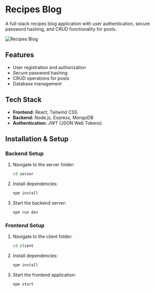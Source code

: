 # Recipes Blog

A full-stack recipes blog application with user authentication, secure password hashing, and CRUD functionality for posts.

![Recipes Blog](./client/public/image.png)

## Features
- User registration and authorization
- Secure password hashing
- CRUD operations for posts
- Database management

## Tech Stack
- **Frontend:** React, Tailwind CSS
- **Backend:** Node.js, Express, MongoDB
- **Authentication:** JWT (JSON Web Tokens)

## Installation & Setup

### Backend Setup
1. Navigate to the server folder:
   ```sh
   cd server
   ```
2. Install dependencies:
   ```sh
   npm install
   ```
3. Start the backend server:
   ```sh
   npm run dev
   ```

### Frontend Setup
1. Navigate to the client folder:
   ```sh
   cd client
   ```
2. Install dependencies:
   ```sh
   npm install
   ```
3. Start the frontend application:
   ```sh
   npm start
   ```
